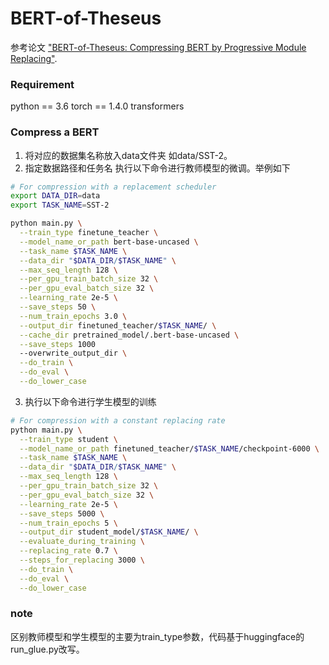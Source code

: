 # BERT-of-Theseus
参考论文 ["BERT-of-Theseus: Compressing BERT by Progressive Module Replacing"](http://arxiv.org/abs/2002.02925).

### Requirement
python == 3.6
torch == 1.4.0
transformers

### Compress a BERT
1. 将对应的数据集名称放入data文件夹 如data/SST-2。
2. 指定数据路径和任务名 执行以下命令进行教师模型的微调。举例如下

```bash
# For compression with a replacement scheduler
export DATA_DIR=data
export TASK_NAME=SST-2

python main.py \
  --train_type finetune_teacher \
  --model_name_or_path bert-base-uncased \
  --task_name $TASK_NAME \
  --data_dir "$DATA_DIR/$TASK_NAME" \
  --max_seq_length 128 \
  --per_gpu_train_batch_size 32 \
  --per_gpu_eval_batch_size 32 \
  --learning_rate 2e-5 \
  --save_steps 50 \
  --num_train_epochs 3.0 \
  --output_dir finetuned_teacher/$TASK_NAME/ \
  --cache_dir pretrained_model/.bert-base-uncased \
  --save_steps 1000
  --overwrite_output_dir \
  --do_train \
  --do_eval \
  --do_lower_case
```

3. 执行以下命令进行学生模型的训练

```bash
# For compression with a constant replacing rate
python main.py \
  --train_type student \
  --model_name_or_path finetuned_teacher/$TASK_NAME/checkpoint-6000 \
  --task_name $TASK_NAME \
  --data_dir "$DATA_DIR/$TASK_NAME" \
  --max_seq_length 128 \
  --per_gpu_train_batch_size 32 \
  --per_gpu_eval_batch_size 32 \
  --learning_rate 2e-5 \
  --save_steps 5000 \
  --num_train_epochs 5 \
  --output_dir student_model/$TASK_NAME/ \
  --evaluate_during_training \
  --replacing_rate 0.7 \
  --steps_for_replacing 3000 \
  --do_train \
  --do_eval \
  --do_lower_case
```

### note
区别教师模型和学生模型的主要为train_type参数，代码基于huggingface的run_glue.py改写。


